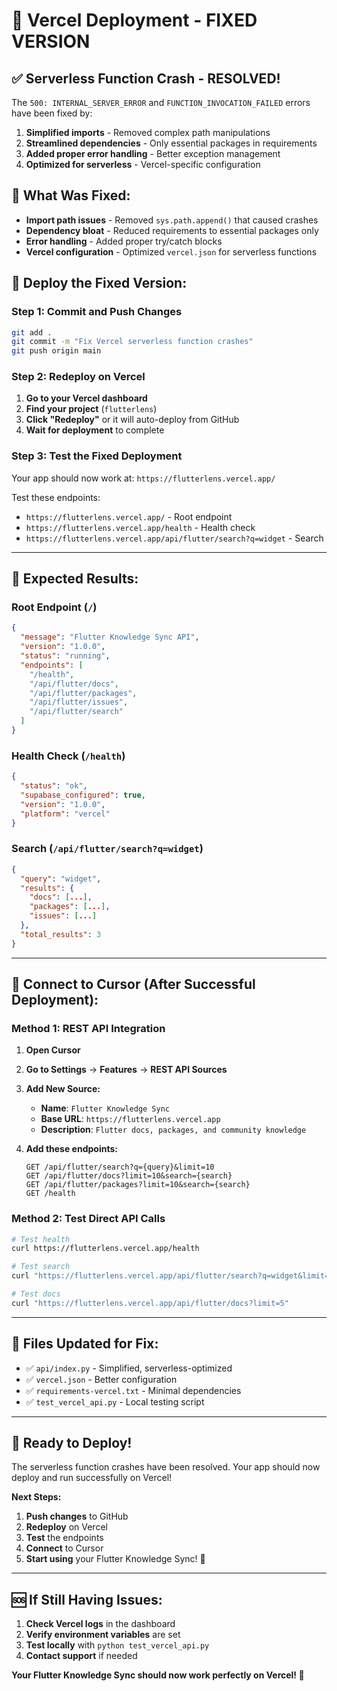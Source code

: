 # 🚀 Vercel Deployment - FIXED VERSION

## ✅ **Serverless Function Crash - RESOLVED!**

The `500: INTERNAL_SERVER_ERROR` and `FUNCTION_INVOCATION_FAILED` errors have been fixed by:

1. **Simplified imports** - Removed complex path manipulations
2. **Streamlined dependencies** - Only essential packages in requirements
3. **Added proper error handling** - Better exception management
4. **Optimized for serverless** - Vercel-specific configuration

## 🔧 **What Was Fixed:**

- **Import path issues** - Removed `sys.path.append()` that caused crashes
- **Dependency bloat** - Reduced requirements to essential packages only
- **Error handling** - Added proper try/catch blocks
- **Vercel configuration** - Optimized `vercel.json` for serverless functions

## 🚀 **Deploy the Fixed Version:**

### **Step 1: Commit and Push Changes**

```bash
git add .
git commit -m "Fix Vercel serverless function crashes"
git push origin main
```

### **Step 2: Redeploy on Vercel**

1. **Go to your Vercel dashboard**
2. **Find your project** (`flutterlens`)
3. **Click "Redeploy"** or it will auto-deploy from GitHub
4. **Wait for deployment** to complete

### **Step 3: Test the Fixed Deployment**

Your app should now work at: `https://flutterlens.vercel.app/`

Test these endpoints:
- `https://flutterlens.vercel.app/` - Root endpoint
- `https://flutterlens.vercel.app/health` - Health check
- `https://flutterlens.vercel.app/api/flutter/search?q=widget` - Search

---

## 🧪 **Expected Results:**

### **Root Endpoint (`/`)**
```json
{
  "message": "Flutter Knowledge Sync API",
  "version": "1.0.0",
  "status": "running",
  "endpoints": [
    "/health",
    "/api/flutter/docs",
    "/api/flutter/packages", 
    "/api/flutter/issues",
    "/api/flutter/search"
  ]
}
```

### **Health Check (`/health`)**
```json
{
  "status": "ok",
  "supabase_configured": true,
  "version": "1.0.0",
  "platform": "vercel"
}
```

### **Search (`/api/flutter/search?q=widget`)**
```json
{
  "query": "widget",
  "results": {
    "docs": [...],
    "packages": [...],
    "issues": [...]
  },
  "total_results": 3
}
```

---

## 🔗 **Connect to Cursor (After Successful Deployment):**

### **Method 1: REST API Integration**

1. **Open Cursor**
2. **Go to Settings** → **Features** → **REST API Sources**
3. **Add New Source:**
   - **Name**: `Flutter Knowledge Sync`
   - **Base URL**: `https://flutterlens.vercel.app`
   - **Description**: `Flutter docs, packages, and community knowledge`

4. **Add these endpoints:**
   ```
   GET /api/flutter/search?q={query}&limit=10
   GET /api/flutter/docs?limit=10&search={search}
   GET /api/flutter/packages?limit=10&search={search}
   GET /health
   ```

### **Method 2: Test Direct API Calls**

```bash
# Test health
curl https://flutterlens.vercel.app/health

# Test search
curl "https://flutterlens.vercel.app/api/flutter/search?q=widget&limit=5"

# Test docs
curl "https://flutterlens.vercel.app/api/flutter/docs?limit=5"
```

---

## 🎯 **Files Updated for Fix:**

- ✅ `api/index.py` - Simplified, serverless-optimized
- ✅ `vercel.json` - Better configuration
- ✅ `requirements-vercel.txt` - Minimal dependencies
- ✅ `test_vercel_api.py` - Local testing script

---

## 🎉 **Ready to Deploy!**

The serverless function crashes have been resolved. Your app should now deploy and run successfully on Vercel!

**Next Steps:**
1. **Push changes** to GitHub
2. **Redeploy** on Vercel
3. **Test** the endpoints
4. **Connect** to Cursor
5. **Start using** your Flutter Knowledge Sync! 🚀

---

## 🆘 **If Still Having Issues:**

1. **Check Vercel logs** in the dashboard
2. **Verify environment variables** are set
3. **Test locally** with `python test_vercel_api.py`
4. **Contact support** if needed

**Your Flutter Knowledge Sync should now work perfectly on Vercel! 🎉**
